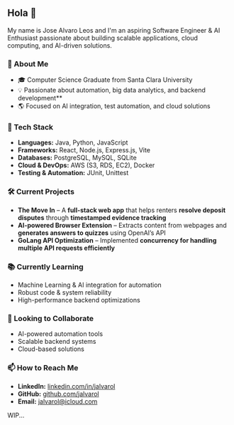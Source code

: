 ## Hola 👋  

My name is Jose Alvaro Leos and I'm an aspiring Software Engineer & AI Enthusiast passionate about building scalable applications, cloud computing, and AI-driven solutions.  

### 🚀 About Me  
- 🎓 Computer Science Graduate from Santa Clara University  
- 💡 Passionate about automation, big data analytics, and backend development**  
- 🌎 Focused on AI integration, test automation, and cloud solutions

### 🔧 Tech Stack  
- **Languages:** Java, Python, JavaScript  
- **Frameworks:** React, Node.js, Express.js, Vite  
- **Databases:** PostgreSQL, MySQL, SQLite  
- **Cloud & DevOps:** AWS (S3, RDS, EC2), Docker  
- **Testing & Automation:** JUnit, Unittest  

### 🛠️ Current Projects  
- **The Move In** – A **full-stack web app** that helps renters **resolve deposit disputes** through **timestamped evidence tracking**  
- **AI-powered Browser Extension** – Extracts content from webpages and **generates answers to quizzes** using OpenAI’s API  
- **GoLang API Optimization** – Implemented **concurrency for handling multiple API requests efficiently**  

### 📚 Currently Learning  
- Machine Learning & AI integration for automation  
- Robust code & system reliability 
- High-performance backend optimizations

### 🤝 Looking to Collaborate  
- AI-powered automation tools  
- Scalable backend systems  
- Cloud-based solutions  

### 📫 How to Reach Me  
- **LinkedIn:** [linkedin.com/in/jalvarol](https://linkedin.com/in/jalvarol)  
- **GitHub:** [github.com/jalvarol](https://github.com/jalvarol)  
- **Email:** jalvarol@icloud.com  

<!--[![GitHub Streak](https://github-readme-streak-stats.herokuapp.com?user=jalvarol&theme=dark&hide_border=true)](https://git.io/streak-stats)-->
<!--![Alvaro's GitHub stats](https://github-stats-jalvarol.vercel.app/api?username=jalvarol&show_icons=true&theme=react&count_private=true&include_all_commits=true)-->



<!--![Top Langs](https://github-stats-jalvarol.vercel.app/api/top-langs/?username=jalvarol&layout=compact&theme=tokyonight)-->


WIP...
